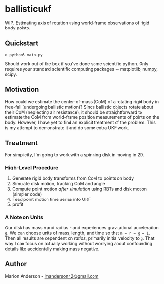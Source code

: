 # ballisticukf
WIP. Estimating axis of rotation using world-frame observations of rigid body points.

## Quickstart
```
> python3 main.py
```
Should work out of the box if you've done some scientific python. Only requires your standard scientific computing packages -- matplotlib, numpy, scipy.

## Motivation
How could we estimate the center-of-mass (CoM) of a rotating rigid body in free-fall (undergoing ballistic motion)? Since ballistic objects rotate about their CoM (neglecting air resistance), it should be straightforward to estimate the CoM from world-frame position measurements of points on the body. However, I have yet to find an explicit treatment of the problem. This is my attempt to demonstrate it and do some extra UKF work.

## Treatment
For simplicity, I'm going to work with a spinning disk in moving in 2D.

### High-Level Procedure
1. Generate rigid body transforms from CoM to points on body
1. Simulate disk motion, tracking CoM and angle
1. Compute point motion _after simulation_ using RBTs and disk motion (simpler code)
1. Feed point motion time series into UKF
1. profit

### A Note on Units
Our disk has mass `m` and radius `r` and experiences gravitational acceleration `g`. We can choose units of mass, length, and time so that `m = r = g = 1`. Then all results are dependent on _ratios_, primarily initial velocity to `g`. That way I can focus on actually working without worrying about confounding details like accidentally making mass negative.

## Author
Marion Anderson - [lmanderson42@gmail.com](mailto:lmanderson42@gmail.com)
